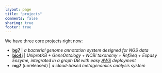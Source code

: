 ```yaml
---
layout: page
title: "projects"
comments: false
sharing: true
footer: true
---
```


We have three core projects right now:

- **[bg7](http://bg7.ohnosequences.com)** \| _a bacterial genome annotation system designed for NGS data_
- **[bio4j](http://bio4j.com)** \| _UniprotKB + GeneOntology + NCBI taxonomy + RefSeq + Expasy Enzyme, integrated in a graph DB with easy [AWS](http://aws.amazon.com) deployment_
- **mg7** (unreleased) \| _a cloud-based metagenomics analysis system_
